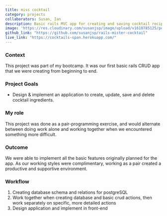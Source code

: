 ```yaml
---
title: miss cocktail
category: projects
collaborators: Susan, Ian
description: Basic rails MVC app for creating and saving cocktail recipes
image: 'https://res.cloudinary.com/susanjsp/image/upload/v1610785125/portfolio/cocktail-card-mock-sm_oe8xmm.png'
github_link: "https://github.com/susanjsp/rails-mister-cocktail"
live_link: "https://cocktails-span.herokuapp.com/"
---
```

### Context
This project was part of my bootcamp. It was our first basic rails CRUD app that we were creating from beginning to end.

### Project Goals
- Design & implement an application to create, update, save and delete cocktail ingredients.

### My role
This project was done as a pair-programming exercise, and would alternate between doing work alone and working together when we encountered something more difficult.

### Outcome
We were able to implement all the basic features originally planned for the app. As our working styles were complimentary, working as a pair created a productive and supportive environment.

### Workflow
  1. Creating database schema and relations for postgreSQL
  2. Work together when creating database and basic crud actions, then work separately on specific, more detailed actions
  3. Design application and implement in front-end
